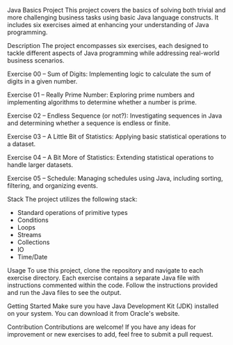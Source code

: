 Java Basics Project
This project covers the basics of solving both trivial and more challenging business tasks using basic Java language constructs. It includes six exercises aimed at enhancing your understanding of Java programming.

Description
The project encompasses six exercises, each designed to tackle different aspects of Java programming while addressing real-world business scenarios.

Exercise 00 – Sum of Digits: Implementing logic to calculate the sum of digits in a given number.

Exercise 01 – Really Prime Number: Exploring prime numbers and implementing algorithms to determine whether a number is prime.

Exercise 02 – Endless Sequence (or not?): Investigating sequences in Java and determining whether a sequence is endless or finite.

Exercise 03 – A Little Bit of Statistics: Applying basic statistical operations to a dataset.

Exercise 04 – A Bit More of Statistics: Extending statistical operations to handle larger datasets.

Exercise 05 – Schedule: Managing schedules using Java, including sorting, filtering, and organizing events.

Stack
The project utilizes the following stack:
- Standard operations of primitive types
- Conditions
- Loops
- Streams
- Collections
- IO
- Time/Date

Usage
To use this project, clone the repository and navigate to each exercise directory. Each exercise contains a separate Java file with instructions commented within the code. Follow the instructions provided and run the Java files to see the output.

Getting Started
Make sure you have Java Development Kit (JDK) installed on your system. You can download it from Oracle's website.

Contribution
Contributions are welcome! If you have any ideas for improvement or new exercises to add, feel free to submit a pull request.